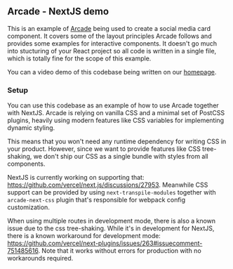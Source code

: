 ## Arcade - NextJS demo

This is an example of [Arcade](https://arcade.design) being used to create a social media card component.
It covers some of the layout principles Arcade follows and provides some examples for interactive components.
It doesn't go much into stucturing of your React project so all code is written in a single file, which is totally fine for the scope of this example.

You can a video demo of this codebase being written on our [homepage](https://arcade.design).

### Setup

You can use this codebase as an example of how to use Arcade together with NextJS.
Arcade is relying on vanilla CSS and a minimal set of PostCSS plugins, heavily using modern features like CSS variables for implementing dynamic styling.

This means that you won't need any runtime dependency for writing CSS in your product.
However, since we want to provide features like CSS tree-shaking, we don't ship our CSS as a single bundle with styles from all components.

NextJS is currently working on supporting that: https://github.com/vercel/next.js/discussions/27953.
Meanwhile CSS support can be provided by using `next-transpile-modules` together with `arcade-next-css` plugin that's responsible for webpack config customization.

When using multiple routes in development mode, there is also a known issue due to the css tree-shaking.
While it's in development for NextJS, there is a known workaround for development mode: https://github.com/vercel/next-plugins/issues/263#issuecomment-751485616.
Note that it works without errors for production with no workarounds required.
